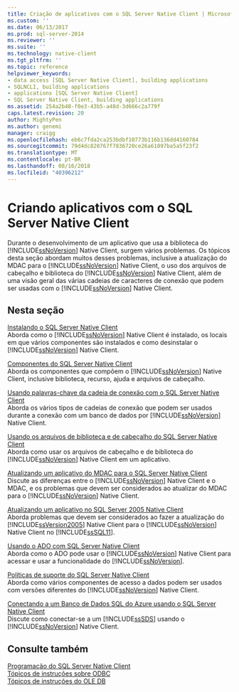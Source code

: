 ```yaml
---
title: Criação de aplicativos com o SQL Server Native Client | Microsoft Docs
ms.custom: ''
ms.date: 06/13/2017
ms.prod: sql-server-2014
ms.reviewer: ''
ms.suite: ''
ms.technology: native-client
ms.tgt_pltfrm: ''
ms.topic: reference
helpviewer_keywords:
- data access [SQL Server Native Client], building applications
- SQLNCLI, building applications
- applications [SQL Server Native Client]
- SQL Server Native Client, building applications
ms.assetid: 254a2b48-f0e3-43b5-a48d-3d666c2a779f
caps.latest.revision: 20
author: MightyPen
ms.author: genemi
manager: craigg
ms.openlocfilehash: eb6c7fda2ca253bdbf10773b116b136dd4160784
ms.sourcegitcommit: 79d4dc820767f7836720ce26a61097ba5a5f23f2
ms.translationtype: MT
ms.contentlocale: pt-BR
ms.lasthandoff: 08/16/2018
ms.locfileid: "40396212"
---
```

# <a name="building-applications-with-sql-server-native-client"></a>Criando aplicativos com o SQL Server Native Client
  Durante o desenvolvimento de um aplicativo que usa a biblioteca do [!INCLUDE[ssNoVersion](../../../includes/ssnoversion-md.md)] Native Client, surgem vários problemas. Os tópicos desta seção abordam muitos desses problemas, inclusive a atualização do MDAC para o [!INCLUDE[ssNoVersion](../../../includes/ssnoversion-md.md)] Native Client, o uso dos arquivos de cabeçalho e biblioteca do [!INCLUDE[ssNoVersion](../../../includes/ssnoversion-md.md)] Native Client, além de uma visão geral das várias cadeias de caracteres de conexão que podem ser usadas com o [!INCLUDE[ssNoVersion](../../../includes/ssnoversion-md.md)] Native Client.  
  
## <a name="in-this-section"></a>Nesta seção  
 [Instalando o SQL Server Native Client](installing-sql-server-native-client.md)  
 Aborda como o [!INCLUDE[ssNoVersion](../../../includes/ssnoversion-md.md)] Native Client é instalado, os locais em que vários componentes são instalados e como desinstalar o [!INCLUDE[ssNoVersion](../../../includes/ssnoversion-md.md)] Native Client.  
  
 [Componentes do SQL Server Native Client](components-of-sql-server-native-client.md)  
 Aborda os componentes que compõem o [!INCLUDE[ssNoVersion](../../../includes/ssnoversion-md.md)] Native Client, inclusive biblioteca, recurso, ajuda e arquivos de cabeçalho.  
  
 [Usando palavras-chave da cadeia de conexão com o SQL Server Native Client](using-connection-string-keywords-with-sql-server-native-client.md)  
 Aborda os vários tipos de cadeias de conexão que podem ser usados durante a conexão com um banco de dados por [!INCLUDE[ssNoVersion](../../../includes/ssnoversion-md.md)] Native Client.  
  
 [Usando os arquivos de biblioteca e de cabeçalho do SQL Server Native Client](using-the-sql-server-native-client-header-and-library-files.md)  
 Aborda como usar os arquivos de cabeçalho e de biblioteca do [!INCLUDE[ssNoVersion](../../../includes/ssnoversion-md.md)] Native Client em um aplicativo.  
  
 [Atualizando um aplicativo do MDAC para o SQL Server Native Client](updating-an-application-to-sql-server-native-client-from-mdac.md)  
 Discute as diferenças entre o [!INCLUDE[ssNoVersion](../../../includes/ssnoversion-md.md)] Native Client e o MDAC, e os problemas que devem ser considerados ao atualizar do MDAC para o [!INCLUDE[ssNoVersion](../../../includes/ssnoversion-md.md)] Native Client.  
  
 [Atualizando um aplicativo no SQL Server 2005 Native Client](updating-an-application-from-sql-server-2005-native-client.md)  
 Aborda problemas que devem ser considerados ao fazer a atualização do [!INCLUDE[ssVersion2005](../../../includes/ssversion2005-md.md)] Native Client para o [!INCLUDE[ssNoVersion](../../../includes/ssnoversion-md.md)] Native Client no [!INCLUDE[ssSQL11](../../../includes/sssql11-md.md)].  
  
 [Usando o ADO com SQL Server Native Client](using-ado-with-sql-server-native-client.md)  
 Aborda como o ADO pode usar o [!INCLUDE[ssNoVersion](../../../includes/ssnoversion-md.md)] Native Client para acessar e usar a funcionalidade do [!INCLUDE[ssNoVersion](../../../includes/ssnoversion-md.md)].  
  
 [Políticas de suporte do SQL Server Native Client](support-policies-for-sql-server-native-client.md)  
 Aborda como vários componentes de acesso a dados podem ser usados com versões diferentes do [!INCLUDE[ssNoVersion](../../../includes/ssnoversion-md.md)] Native Client.  
  
 [Conectando a um Banco de Dados SQL do Azure usando o SQL Server Native Client](connecting-to-a-windows-azure-sql-database-using-sql-server-native-client.md)  
 Discute como conectar-se a um [!INCLUDE[ssSDS](../../../includes/sssds-md.md)] usando o [!INCLUDE[ssNoVersion](../../../includes/ssnoversion-md.md)] Native Client.  
  
## <a name="see-also"></a>Consulte também  
 [Programação do SQL Server Native Client](../sql-server-native-client-programming.md)   
 [Tópicos de instruções sobre ODBC](../../native-client-odbc-how-to/odbc-how-to-topics.md)   
 [Tópicos de instruções do OLE DB](../../native-client-ole-db-how-to/ole-db-how-to-topics.md)  
  
  
